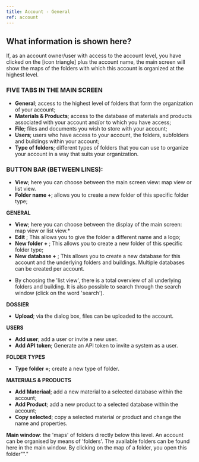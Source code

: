 ```yaml
---
title: Account - General
ref: account
---
```


## What information is shown here?
If, as an account owner/user with access to the account level, you have clicked on the [icon triangle] plus the account name, the main screen will show the maps of the folders with which this account is organized at the highest level.


### FIVE TABS IN THE MAIN SCREEN
- **General**; access to the highest level of folders that form the organization of your account;
- **Materials & Products**; access to the database of materials and products associated with your account and/or to which you have access;
- **File**; files and documents you wish to store with your account;
- **Users**; users who have access to your account, the folders, subfolders and buildings within your account;
- **Type of folders**; different types of folders that you can use to organize your account in a way that suits your organization.


### BUTTON BAR (BETWEEN LINES):
- **View**; here you can choose between the main screen view: map view or list view.
- **Folder name +**; allows you to create a new folder of this specific folder type;

**GENERAL**
- **View**; here you can choose between the display of the main screen: map view or list view.*
- **Edit** ; This allows you to give the folder a different name and a logo;
- **New folder +** ; This allows you to create a new folder of this specific folder type;
- **New database +** ; This allows you to create a new database for this account and the underlying folders and buildings. Multiple databases can be created per account.

* By choosing the 'list view', there is a total overview of all underlying folders and building. It is also possible to search through the search window (click on the word 'search').

**DOSSIER**
- **Upload**; via the dialog box, files can be uploaded to the account.

**USERS**
- **Add user**; add a user or invite a new user.
- **Add API token**; Generate an API token to invite a system as a user.

**FOLDER TYPES**
- **Type folder +**; create a new type of folder.

**MATERIALS & PRODUCTS**
- **Add Materiaal**; add a new material to a selected database within the account;
- **Add Product**; add a new product to a selected database within the account;
- **Copy selected**; copy a selected material or product and change the name and properties.


**Main window**: the 'maps' of folders directly below this level. An account can be organised by means of 'folders'. The available folders can be found here in the main window. By clicking on the map of a folder, you open this folder""."
